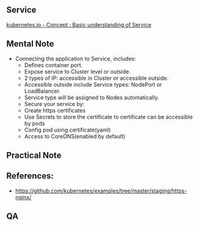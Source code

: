 ## Service 
[kubernetes.io - Concept : Basic understanding of Service](https://kubernetes.io/docs/concepts/services-networking/connect-applications-service/)

## Mental Note
 - Connecting the application to Service, includes:
   - Defines container port.
   - Expose service to Cluster level or outside.
   - 2 types of IP: accessible in Cluster or accessible outside.
   - Accessible outside include Service types: NodePort or LoadBalancer.
   - Service type will be assigned to Nodes automatically.
   - Secure your service by:
    - Create https certificates
    - Use Secrets to store the certificate to certificate can be accessible by pods
    - Config pod using certificate(yaml)
   - Access to CoreDNS(enabled by default)
   
## Practical Note


## References: 
- https://github.com/kubernetes/examples/tree/master/staging/https-nginx/

## QA
